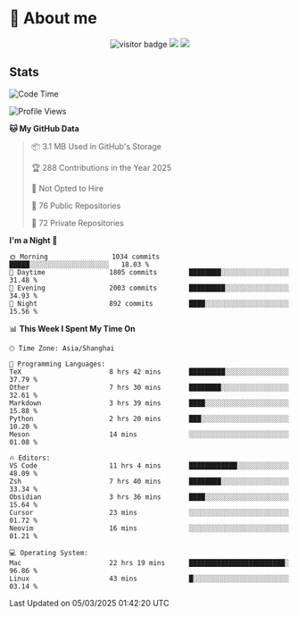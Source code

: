 <!-- ![](https://youpai.roccoshi.top/img/20200804214216.png) -->

# 🧐 About me
 
<p align="center">
<img src="https://visitor-badge.laobi.icu/badge?page_id=Lincest.Lincest&title=hits" alt="visitor badge"/>
<a href="mailto:imroccoshi@gmail.com"><img src="https://img.shields.io/badge/gmail-imroccoshi%40gmail.com-red"></a>
<a href="https://blog.roccoshi.top"><img src="https://img.shields.io/badge/blog-roccoshi-green"></a>
</p>

## Stats

<!--START_SECTION:waka-->
![Code Time](http://img.shields.io/badge/Code%20Time-2%2C196%20hrs%2058%20mins-blue)

![Profile Views](http://img.shields.io/badge/Profile%20Views-19-blue)

**🐱 My GitHub Data** 

> 📦 3.1 MB Used in GitHub's Storage 
 > 
> 🏆 288 Contributions in the Year 2025
 > 
> 🚫 Not Opted to Hire
 > 
> 📜 76 Public Repositories 
 > 
> 🔑 72 Private Repositories 
 > 
**I'm a Night 🦉** 

```text
🌞 Morning                1034 commits        █████░░░░░░░░░░░░░░░░░░░░   18.03 % 
🌆 Daytime                1805 commits        ████████░░░░░░░░░░░░░░░░░   31.48 % 
🌃 Evening                2003 commits        █████████░░░░░░░░░░░░░░░░   34.93 % 
🌙 Night                  892 commits         ████░░░░░░░░░░░░░░░░░░░░░   15.56 % 
```


📊 **This Week I Spent My Time On** 

```text
🕑︎ Time Zone: Asia/Shanghai

💬 Programming Languages: 
TeX                      8 hrs 42 mins       █████████░░░░░░░░░░░░░░░░   37.79 % 
Other                    7 hrs 30 mins       ████████░░░░░░░░░░░░░░░░░   32.61 % 
Markdown                 3 hrs 39 mins       ████░░░░░░░░░░░░░░░░░░░░░   15.88 % 
Python                   2 hrs 20 mins       ███░░░░░░░░░░░░░░░░░░░░░░   10.20 % 
Meson                    14 mins             ░░░░░░░░░░░░░░░░░░░░░░░░░   01.08 % 

🔥 Editors: 
VS Code                  11 hrs 4 mins       ████████████░░░░░░░░░░░░░   48.09 % 
Zsh                      7 hrs 40 mins       ████████░░░░░░░░░░░░░░░░░   33.34 % 
Obsidian                 3 hrs 36 mins       ████░░░░░░░░░░░░░░░░░░░░░   15.64 % 
Cursor                   23 mins             ░░░░░░░░░░░░░░░░░░░░░░░░░   01.72 % 
Neovim                   16 mins             ░░░░░░░░░░░░░░░░░░░░░░░░░   01.21 % 

💻 Operating System: 
Mac                      22 hrs 19 mins      ████████████████████████░   96.86 % 
Linux                    43 mins             █░░░░░░░░░░░░░░░░░░░░░░░░   03.14 % 
```


 Last Updated on 05/03/2025 01:42:20 UTC
<!--END_SECTION:waka-->


